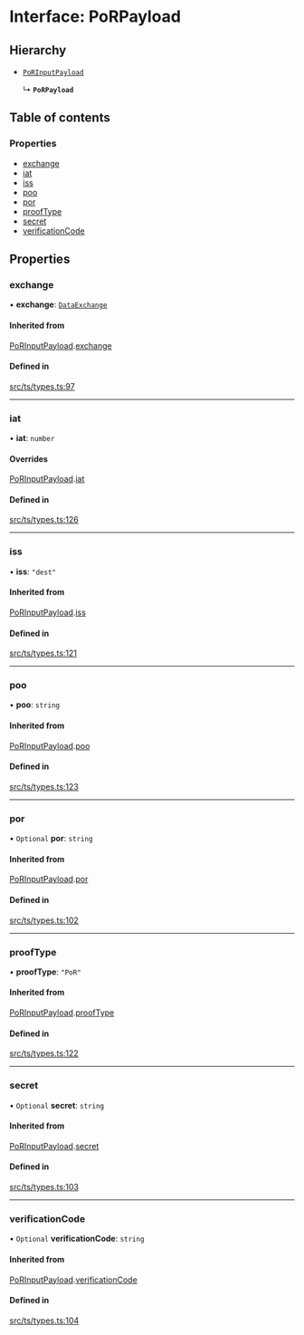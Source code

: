 # Interface: PoRPayload

## Hierarchy

- [`PoRInputPayload`](PoRInputPayload.md)

  ↳ **`PoRPayload`**

## Table of contents

### Properties

- [exchange](PoRPayload.md#exchange)
- [iat](PoRPayload.md#iat)
- [iss](PoRPayload.md#iss)
- [poo](PoRPayload.md#poo)
- [por](PoRPayload.md#por)
- [proofType](PoRPayload.md#prooftype)
- [secret](PoRPayload.md#secret)
- [verificationCode](PoRPayload.md#verificationcode)

## Properties

### exchange

• **exchange**: [`DataExchange`](DataExchange.md)

#### Inherited from

[PoRInputPayload](PoRInputPayload.md).[exchange](PoRInputPayload.md#exchange)

#### Defined in

[src/ts/types.ts:97](https://gitlab.com/i3-market/code/wp3/t3.2/conflict-resolution/non-repudiation-protocol/-/blob/5056885/src/ts/types.ts#L97)

___

### iat

• **iat**: `number`

#### Overrides

[PoRInputPayload](PoRInputPayload.md).[iat](PoRInputPayload.md#iat)

#### Defined in

[src/ts/types.ts:126](https://gitlab.com/i3-market/code/wp3/t3.2/conflict-resolution/non-repudiation-protocol/-/blob/5056885/src/ts/types.ts#L126)

___

### iss

• **iss**: ``"dest"``

#### Inherited from

[PoRInputPayload](PoRInputPayload.md).[iss](PoRInputPayload.md#iss)

#### Defined in

[src/ts/types.ts:121](https://gitlab.com/i3-market/code/wp3/t3.2/conflict-resolution/non-repudiation-protocol/-/blob/5056885/src/ts/types.ts#L121)

___

### poo

• **poo**: `string`

#### Inherited from

[PoRInputPayload](PoRInputPayload.md).[poo](PoRInputPayload.md#poo)

#### Defined in

[src/ts/types.ts:123](https://gitlab.com/i3-market/code/wp3/t3.2/conflict-resolution/non-repudiation-protocol/-/blob/5056885/src/ts/types.ts#L123)

___

### por

• `Optional` **por**: `string`

#### Inherited from

[PoRInputPayload](PoRInputPayload.md).[por](PoRInputPayload.md#por)

#### Defined in

[src/ts/types.ts:102](https://gitlab.com/i3-market/code/wp3/t3.2/conflict-resolution/non-repudiation-protocol/-/blob/5056885/src/ts/types.ts#L102)

___

### proofType

• **proofType**: ``"PoR"``

#### Inherited from

[PoRInputPayload](PoRInputPayload.md).[proofType](PoRInputPayload.md#prooftype)

#### Defined in

[src/ts/types.ts:122](https://gitlab.com/i3-market/code/wp3/t3.2/conflict-resolution/non-repudiation-protocol/-/blob/5056885/src/ts/types.ts#L122)

___

### secret

• `Optional` **secret**: `string`

#### Inherited from

[PoRInputPayload](PoRInputPayload.md).[secret](PoRInputPayload.md#secret)

#### Defined in

[src/ts/types.ts:103](https://gitlab.com/i3-market/code/wp3/t3.2/conflict-resolution/non-repudiation-protocol/-/blob/5056885/src/ts/types.ts#L103)

___

### verificationCode

• `Optional` **verificationCode**: `string`

#### Inherited from

[PoRInputPayload](PoRInputPayload.md).[verificationCode](PoRInputPayload.md#verificationcode)

#### Defined in

[src/ts/types.ts:104](https://gitlab.com/i3-market/code/wp3/t3.2/conflict-resolution/non-repudiation-protocol/-/blob/5056885/src/ts/types.ts#L104)
